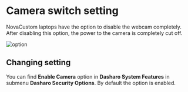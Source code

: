 # Camera switch setting

NovaCustom laptops have the option to disable the webcam completely. After
disabling this option, the power to the camera is completely cut off.

![option](../../images/camera_enable_dasharo_security_option.jpg)

## Changing setting

You can find **Enable Camera** option in **Dasharo System Features** in submenu
**Dasharo Security Options**. By default the option is enabled.

